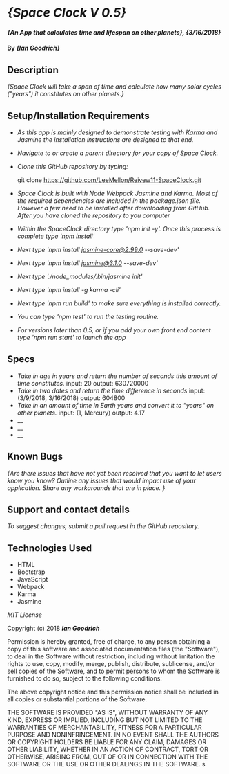 # _{Space Clock V 0.5}_

#### _{An App that calculates time and lifespan on other planets}, {3/16/2018}_

#### By _**{Ian Goodrich}**_

## Description

_{Space Clock will take a span of time and calculate how many solar cycles ("years") it constitutes on other planets.}_

## Setup/Installation Requirements

* _As this app is mainly designed to demonstrate testing with Karma and Jasmine the installation instructions are designed to that end._

* _Navigate to or create a parent directory for your copy of Space Clock._

* _Clone this GitHub repository by typing:_

  git clone https://github.com/LeeMellon/Reivew11-SpaceClock.git


* _Space Clock is built with Node Webpack Jasmine and Karma. Most of the required dependencies are included in the package.json file. However a few need to be installed after downloading from GitHub. After you have cloned the repository to you computer_

* _Within the SpaceClock directory type 'npm init -y'. Once this process is complete type 'npm install'_

* _Next type 'npm install jasmine-core@2.99.0 --save-dev'_

* _Next type 'npm install jasmine@3.1.0 --save-dev'_

* _Next type './node_modules/.bin/jasmine init'_

* _Next type 'npm install -g karma -cli'_

* _Next type 'npm run build' to make sure everything is installed correctly._

* _You can type 'npm test' to run the testing routine._

* _For versions later than 0.5, or if you add your own front end content type 'npm run start' to launch the app_

## Specs

* _Take in age in years and return the number of seconds this amount of time constitutes._
    input: 20
    output: 630720000
* _Take in two dates and return the time difference in seconds_
    input: (3/9/2018, 3/16/2018)
    output: 604800
* _Take in an amount of time in Earth years and convert it to "years" on other planets._
    input: (1, Mercury)
    output: 4.17
* __
* __
* __


## Known Bugs

_{Are there issues that have not yet been resolved that you want to let users know you know?  Outline any issues that would impact use of your application.  Share any workarounds that are in place. }_

## Support and contact details


_To suggest changes, submit a pull request in the GitHub repository._

## Technologies Used

* HTML
* Bootstrap
* JavaScript
* Webpack
* Karma
* Jasmine


*MIT License*

Copyright (c) 2018 **_Ian Goodrich_**

Permission is hereby granted, free of charge, to any person obtaining a copy
of this software and associated documentation files (the "Software"), to deal
in the Software without restriction, including without limitation the rights
to use, copy, modify, merge, publish, distribute, sublicense, and/or sell
copies of the Software, and to permit persons to whom the Software is
furnished to do so, subject to the following conditions:

The above copyright notice and this permission notice shall be included in all
copies or substantial portions of the Software.

THE SOFTWARE IS PROVIDED "AS IS", WITHOUT WARRANTY OF ANY KIND, EXPRESS OR
IMPLIED, INCLUDING BUT NOT LIMITED TO THE WARRANTIES OF MERCHANTABILITY,
FITNESS FOR A PARTICULAR PURPOSE AND NONINFRINGEMENT. IN NO EVENT SHALL THE
AUTHORS OR COPYRIGHT HOLDERS BE LIABLE FOR ANY CLAIM, DAMAGES OR OTHER
LIABILITY, WHETHER IN AN ACTION OF CONTRACT, TORT OR OTHERWISE, ARISING FROM,
OUT OF OR IN CONNECTION WITH THE SOFTWARE OR THE USE OR OTHER DEALINGS IN THE
SOFTWARE.
s
